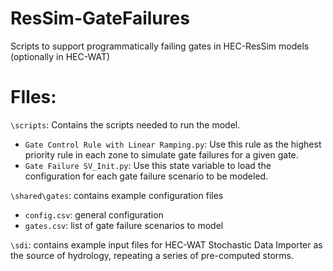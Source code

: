 # ResSim-GateFailures
Scripts to support programmatically failing gates in HEC-ResSim models (optionally in HEC-WAT)


# FIles:

`\scripts`: Contains the scripts needed to run the model.
- `Gate Control Rule with Linear Ramping.py`: Use this rule as the highest priority rule in each zone to simulate gate failures for a given gate.
- `Gate Failure SV_Init.py`: Use this state variable to load the configuration for each gate failure scenario to be modeled.

`\shared\gates`: contains example configuration files
- `config.csv`: general configuration
- `gates.csv`: list of gate failure scenarios to model

`\sdi`: contains example input files for HEC-WAT Stochastic Data Importer as the source of hydrology, repeating a series of pre-computed storms.